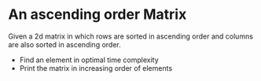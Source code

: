 # An ascending order Matrix

Given a 2d matrix in which rows are sorted in ascending order and columns are also sorted in ascending order.

- Find an element in optimal time complexity
- Print the matrix in increasing order of elements
